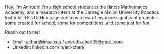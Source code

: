 Hey, I'm Anirudh! I'm a high school student at the Illinois Mathematics Academy, and a research intern at the Carnegie Mellon University Robotics Institute. This GitHub page contains a few of my more significant projects: some created for school, some for competitions, and some just for fun. 

Reach out to me!
  - Email: achari@imsa.edu / anirudh.chari05@gmail.com
  - Linkedin: linkedin.com/in/ani-chari/
